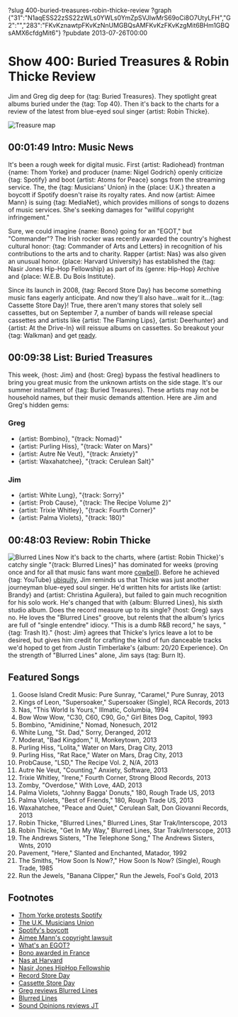 ?slug 400-buried-treasures-robin-thicke-review
?graph {"31":"N1aqESS22zSS22zWLs0YWLs0YmZpSVJIwMrS69oCi8O7UtyLFH","G2":"","283":"FKvKznawtpFKvKzNnUMGBQsAMFKvKzFKvKzgMit6BHm1GBQsAMX6cfdgMit6"}
?pubdate 2013-07-26T00:00

# Show 400: Buried Treasures & Robin Thicke Review
Jim and Greg dig deep for {tag: Buried Treasures}. They spotlight great albums buried under the {tag: Top 40}. Then it's back to the charts for a review of the latest from blue-eyed soul singer {artist: Robin Thicke}.

![Treasure map](https://static.soundopinions.org/images/buriedtreasures/mapcoins.jpg)


## 00:01:49 Intro: Music News
It's been a rough week for digital music. First {artist: Radiohead} frontman {name: Thom Yorke} and producer {name: Nigel Godrich} openly criticize {tag: Spotify} and boot {artist: Atoms for Peace} songs from the streaming service. The, the {tag: Musicians' Union} in the {place: U.K.} threaten a boycott if Spotify doesn't raise its royalty rates. And now {artist: Aimee Mann} is suing {tag: MediaNet}, which provides millions of songs to dozens of music services. She's seeking damages for "willful copyright infringement."

Sure, we could imagine {name: Bono} going for an  "EGOT,"  but "Commander"? The Irish rocker was recently awarded the country's highest cultural honor: {tag: Commander of Arts and Letters} in recognition of his contributions to the arts and to charity. Rapper {artist: Nas} was also given an unusual honor. {place: Harvard University} has established the {tag: Nasir Jones Hip-Hop Fellowship} as part of its {genre: Hip-Hop} Archive and {place: W.E.B. Du Bois Institute}.

Since its launch in 2008, {tag: Record Store Day} has become something music fans eagerly anticipate. And now they'll also have...wait for it...{tag: Cassette Store Day}! True, there aren't many stores that solely sell cassettes, but on September 7, a number of bands will release special cassettes and artists like {artist: The Flaming Lips}, {artist: Deerhunter} and {artist: At the Drive-In} will reissue albums on cassettes. So breakout your {tag: Walkman} and get [ready](http://www.ebay.com/sch/Personal-Cassette-Players-/15053/i.html).

## 00:09:38 List: Buried Treasures
This week, {host: Jim} and {host: Greg} bypass the festival headliners to bring you great music from the unknown artists on the side stage. It's our summer installment of {tag: Buried Treasures}. These artists may not be household names, but their music demands attention. Here are Jim and Greg's hidden gems:

### Greg 
- {artist: Bombino}, "{track: Nomad}"
- {artist: Purling Hiss}, "{track: Water on Mars}"
- {artist: Autre Ne Veut}, "{track: Anxiety}"
- {artist: Waxahatchee}, "{track: Cerulean Salt}"

### Jim
- {artist: White Lung}, "{track: Sorry}"
- {artist: Prob Cause}, "{track: The Recipe Volume 2}"
- {artist: Trixie Whitley}, "{track: Fourth Corner}"
- {artist: Palma Violets}, "{track: 180}"

## 00:48:03 Review: Robin Thicke
![Blurred Lines](https://static.soundopinions.org/assets/400/2830.jpg)
Now it's back to the charts, where {artist: Robin Thicke}'s catchy single "{track: Blurred Lines}" has dominated for weeks (proving once and for all that music fans want more [cowbell](http://www.youtube.com/watch?v=BjsUf_oIgp0)). Before he achieved {tag: YouTube} [ubiquity](http://www.nydailynews.com/entertainment/music-arts/robin-thicke-blurred-lines-best-parodies-mash-ups-article-1.1408905), Jim reminds us that Thicke was just another journeyman blue-eyed soul singer. He'd written hits for artists like {artist: Brandy} and {artist: Christina Aguilera}, but failed to gain much recognition for his solo work. He's changed that with {album: Blurred Lines}, his sixth studio album. Does the record measure up to its single? {host: Greg} says no. He loves the "Blurred Lines" groove, but relents that the album's lyrics are full of "single entendre" idiocy. "This is a dumb R&B record," he says, "{tag: Trash It}." {host: Jim} agrees that Thicke's lyrics leave a lot to be desired, but gives him credit for crafting the kind of fun danceable tracks we'd hoped to get from Justin Timberlake's {album: 20/20 Experience}. On the strength of "Blurred Lines" alone, Jim says {tag: Burn It}.

## Featured Songs
1. Goose Island Credit Music: Pure Sunray, "Caramel," Pure Sunray, 2013
2. Kings of Leon, "Supersoaker," Supersoaker (Single), RCA Records, 2013
3. Nas, "This World Is Yours," Illmatic, Columbia, 1994
4. Bow Wow Wow, "C30, C60, C90, Go," Girl Bites Dog, Capitol, 1993
5. Bombino, "Amidinine," Nomad, Nonesuch, 2012
6. White Lung, "St. Dad," Sorry, Deranged, 2012
7. Moderat, "Bad Kingdom," II, Monkeytown, 2013
8. Purling Hiss, "Lolita," Water on Mars, Drag City, 2013
9. Purling Hiss, "Rat Race," Water on Mars, Drag City, 2013
10. ProbCause, "LSD," The Recipe Vol. 2, N/A, 2013
11. Autre Ne Veut, "Counting," Anxiety, Software, 2013
12. Trixie Whitley, "Irene," Fourth Corner, Strong Blood Records, 2013
13. Zomby, "Overdose," With Love, 4AD, 2013
14. Palma Violets, "Johnny Bagga' Donuts," 180, Rough Trade US, 2013
15. Palma Violets, "Best of Friends," 180, Rough Trade US, 2013
16. Waxahatchee, "Peace and Quiet," Cerulean Salt, Don Giovanni Records, 2013
17. Robin Thicke, "Blurred Lines," Blurred Lines, Star Trak/Interscope, 2013
18. Robin Thicke, "Get In My Way," Blurred Lines, Star Trak/Interscope, 2013
19. The Andrews Sisters, "The Telephone Song," The Andrews Sisters, Wnts, 2010
20. Pavement, "Here," Slanted and Enchanted, Matador, 1992
21. The Smiths, "How Soon Is Now?," How Soon Is Now? (Single), Rough Trade, 1985
22. Run the Jewels, "Banana Clipper," Run the Jewels, Fool's Gold, 2013

## Footnotes
- [Thom Yorke protests Spotify](http://variety.com/2013/digital/news/radioheads-thom-yorke-pulls-music-from-spotify-in-protest-1200562760/)
- [The U.K. Musicians Union](http://www.musiciansunion.org.uk/)
- [Spotify's boycott](http://www.guardian.co.uk/technology/2013/jul/20/spotify-radiohead-musicians-union-rights/print)
- [Aimee Mann's copyright lawsuit](http://www.billboard.com/biz/articles/news/legal-and-management/4311604/aimee-mann-files-huge-copyright-lawsuit-over-digital)
- [What's an EGOT?](http://www.cinemablend.com/new/An-Infographic-Guide-To-Actual-EGOT-Winners-20402.html)
- [Bono awarded in France](http://www.billboard.com/articles/news/2049437/bono-awarded-frances-highest-honor-for-artists)
- [Nas at Harvard](http://www.rollingstone.com/music/news/harvard-establishes-a-nas-hip-hop-fellowship-20130716)
- [Nasir Jones HipHop Fellowship](http://news.harvard.edu/gazette/story/newsplus/nasir-jones-hiphop-fellowship-established-by-hiphop-archive-and-du-bois-institute/)
- [Record Store Day](http://www.recordstoreday.com/%e2%80%8e)
- [Cassette Store Day](http://www.nme.com/news/various-artists/71450)
- [Greg reviews Blurred Lines](http://articles.chicagotribune.com/2013-07-29/entertainment/chi-robin-thicke-album-review-20130729_1_robin-thicke-blurred-lines-album-review)
- [Blurred Lines](http://www.youtube.com/watch?v=yyDUC1LUXSU)
- [Sound Opinions reviews JT](https://soundcloud.com/soundopinions/sound-opinions-reviews-the-20)
